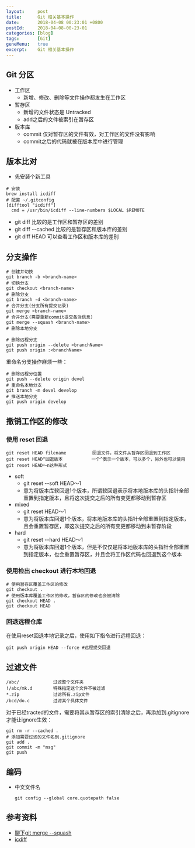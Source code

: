 ```yaml
---
layout:     post
title:      Git 相关基本操作
date:       2018-04-08 00:23:01 +0800
postId:     2018-04-08-00-23-01
categories: [blog]
tags:       [Git]
geneMenu:   true
excerpt:    Git 相关基本操作
---
```


## Git 分区

* 工作区
  - 新增、修改、删除等文件操作都发生在工作区
* 暂存区
  - 新增的文件状态是 Untracked
  - add之后的文件被索引在暂存区
* 版本库
  - commit 仅对暂存区的文件有效，对工作区的文件没有影响
  - commit之后的代码就被在版本库中进行管理

## 

## 版本比对

* 先安装个新工具
```Sehll
# 安装
brew install icdiff
# 配置 ~/.gitconfig
[difftool "icdiff"]
  cmd = /usr/bin/icdiff --line-numbers $LOCAL $REMOTE
```

* git diff 比较的是工作区和暂存区的差别
* git diff --cached 比较的是暂存区和版本库的差别
* git diff HEAD 可以查看工作区和版本库的差别

## 分支操作

```Shell
# 创建并切换
git branch -b <branch-name>
# 切换分支
git checkout <branch-name>
# 删除分支
git branch -d <branch-name>
# 合并分支(分支所有提交记录)
git merge <branch-name>
# 合并分支(需要重新commit提交备注信息)
git merge --squash <branch-name>
# 删除本地分支

# 删除远程分支
git push origin --delete <branchName>
git push origin :<branchName>
```

重命名分支操作麻烦一些：
```Shell
# 删除远程分位置
git push --delete origin devel
# 重命名本地分支
git branch -m devel develop
# 推送本地分支
git push origin develop
```

## 撤销工作区的修改

### 使用 reset 回退
```Shell
git reset HEAD filename          回退文件，将文件从暂存区回退到工作区
git reset HEAD^回退版本           一个^表示一个版本，可以多个，另外也可以使用 git reset HEAD～n这种形式
```

* soft
  - git reset --soft HEAD～1         
  - 意为将版本库软回退1个版本，所谓软回退表示将本地版本库的头指针全部重置到指定版本，且将这次提交之后的所有变更都移动到暂存区
* mixed
  - git reset HEAD～1 
  - 意为将版本库回退1个版本，将本地版本库的头指针全部重置到指定版本，且会重置暂存区，即这次提交之后的所有变更都移动到未暂存阶段  
* hard
  - git reset --hard HEAD～1 
  - 意为将版本库回退1个版本，但是不仅仅是将本地版本库的头指针全部重置到指定版本，也会重置暂存区，并且会将工作区代码也回退到这个版本

### 使用检出 checkout 进行本地回退
```Shell
# 使用暂存区覆盖工作区的修改
git checkout .
# 使用版本库覆盖工作区的修改，暂存区的修改也会被清除
git checkout HEAD .
git checkout HEAD
```

### 回退远程仓库

在使用reset回退本地记录之后，使用如下指令进行远程回退：

```Shell
git push origin HEAD --force #远程提交回退
```


## 过滤文件

```Shell
/abc/             过滤整个文件夹
!/abc/mk.d        特殊指定这个文件不被过滤
*.zip             过滤所有.zip文件
/bcd/do.c         过滤某个具体文件
```

对于已经tracted的文件，需要将其从暂存区的索引清除之后，再添加到.gitignore才能让ignore生效：
```Shell
git rm -r --cached .
# 添加需要过滤的文件名到.gitignore
git add .
git commit -m "msg"
git push
```

## 编码

* 中文文件名
  ```Shell
  git config --global core.quotepath false
  ```

## 参考资料

* [聊下git merge --squash](https://www.cnblogs.com/wangiqngpei557/p/6026007.html)
* [icdiff](https://github.com/jeffkaufman/icdiff)

